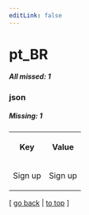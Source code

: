 ```yaml
---
editLink: false
---
```


# pt_BR

##### All missed: 1


### json

##### Missing: 1

<table width="100%">
<tr><th width="50%">

Key

</th><th width="50%">

Value

</th></tr>
<tr><td width="50%">

Sign up

</td><td width="50%">

Sign up

</td></tr>
</table>

[ [go back](../status.md) | [to top](#) ]

